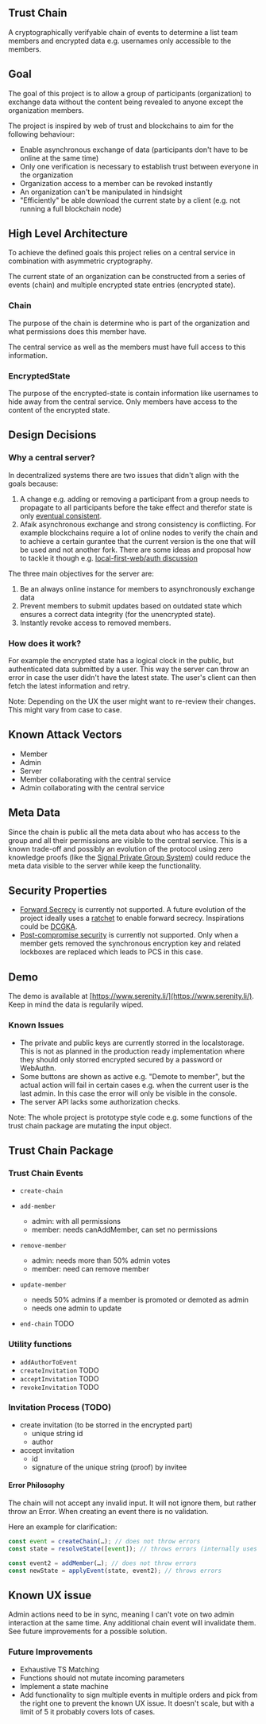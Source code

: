 ## Trust Chain

A cryptographically verifyable chain of events to determine a list team members and encrypted data e.g. usernames only accessible to the members.

## Goal

The goal of this project is to allow a group of participants (organization) to exchange data without the content being revealed to anyone except the organization members.

The project is inspired by web of trust and blockchains to aim for the following behaviour:

- Enable asynchronous exchange of data (participants don't have to be online at the same time)
- Only one verification is necessary to establish trust between everyone in the organization
- Organization access to a member can be revoked instantly
- An organization can't be manipulated in hindsight
- "Efficiently" be able download the current state by a client (e.g. not running a full blockchain node)

## High Level Architecture

To achieve the defined goals this project relies on a central service in combination with asymmetric cryptography.

The current state of an organization can be constructed from a series of events (chain) and multiple encrypted state entries (encrypted state).

### Chain

The purpose of the chain is determine who is part of the organization and what permissions does this member have.

The central service as well as the members must have full access to this information.

### EncryptedState

The purpose of the encrypted-state is contain information like usernames to hide away from the central service. Only members have access to the content of the encrypted state.

## Design Decisions

### Why a central server?

In decentralized systems there are two issues that didn't align with the goals because:

1. A change e.g. adding or removing a participant from a group needs to propagate to all participants before the take effect and therefor state is only [eventual consistent](https://en.wikipedia.org/wiki/Eventual_consistency).
2. Afaik asynchronous exchange and strong consistency is conflicting. For example blockchains require a lot of online nodes to verify the chain and to achieve a certain gurantee that the current version is the one that will be used and not another fork. There are some ideas and proposal how to tackle it though e.g. [local-first-web/auth discussion](https://github.com/local-first-web/auth/discussions/35)

The three main objectives for the server are:

1. Be an always online instance for members to asynchronously exchange data
2. Prevent members to submit updates based on outdated state which ensures a correct data integrity (for the unencrypted state).
3. Instantly revoke access to removed members.

### How does it work?

For example the encrypted state has a logical clock in the public, but authenticated data submitted by a user. This way the server can throw an error in case the user didn't have the latest state. The user's client can then fetch the latest information and retry.

Note: Depending on the UX the user might want to re-review their changes. This might vary from case to case.

## Known Attack Vectors

- Member
- Admin
- Server
- Member collaborating with the central service
- Admin collaborating with the central service

## Meta Data

Since the chain is public all the meta data about who has access to the group and all their permissions are visible to the central service. This is a known trade-off and possibly an evolution of the protocol using zero knowledge proofs (like the [Signal Private Group System](https://eprint.iacr.org/2019/1416)) could reduce the meta data visible to the server while keep the functionality.

## Security Properties

- [Forward Secrecy](https://en.wikipedia.org/wiki/Forward_secrecy) is currently not supported. A future evolution of the project ideally uses a [ratchet](https://en.wikipedia.org/wiki/Double_Ratchet_Algorithm) to enable forward secrecy. Inspirations could be [DCGKA](https://eprint.iacr.org/2020/1281).
- [Post-compromise security](https://eprint.iacr.org/2016/221.pdf) is currently not supported. Only when a member gets removed the synchronous encryption key and related lockboxes are replaced which leads to PCS in this case.

## Demo

The demo is available at [https://www.serenity.li/](https://www.serenity.li/). Keep in mind the data is regularily wiped.

### Known Issues

- The private and public keys are currently storred in the localstorage. This is not as planned in the production ready implementation where they should only storred encrypted secured by a password or WebAuthn.
- Some buttons are shown as active e.g. "Demote to member", but the actual action will fail in certain cases e.g. when the current user is the last admin. In this case the error will only be visible in the console.
- The server API lacks some authorization checks.

Note: The whole project is prototype style code e.g. some functions of the trust chain package are mutating the input object.

## Trust Chain Package

### Trust Chain Events

- `create-chain`
- `add-member`

  - admin: with all permissions
  - member: needs canAddMember, can set no permissions

- `remove-member`

  - admin: needs more than 50% admin votes
  - member: need can remove member

- `update-member`

  - needs 50% admins if a member is promoted or demoted as admin
  - needs one admin to update

- `end-chain` TODO

### Utility functions

- `addAuthorToEvent`
- `createInvitation` TODO
- `acceptInvitation` TODO
- `revokeInvitation` TODO

### Invitation Process (TODO)

- create invitation (to be storred in the encrypted part)
  - unique string id
  - author
- accept invitation
  - id
  - signature of the unique string (proof) by invitee

#### Error Philosophy

The chain will not accept any invalid input. It will not ignore them, but rather throw an Error. When creating an event there is no validation.

Here an example for clarification:

```ts
const event = createChain(…); // does not throw errors
const state = resolveState([event]); // throws errors (internally uses applyEvent)

const event2 = addMember(…); // does not throw errors
const newState = applyEvent(state, event2); // throws errors
```

## Known UX issue

Admin actions need to be in sync, meaning I can't vote on two admin interaction at the same time. Any additional chain event will invalidate them. See future improvements for a possible solution.

### Future Improvements

- Exhaustive TS Matching
- Functions should not mutate incoming parameters
- Implement a state machine
- Add functionality to sign multiple events in multiple orders and pick from the right one to prevent the known UX issue. It doesn't scale, but with a limit of 5 it probably covers lots of cases.
